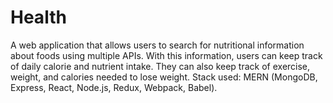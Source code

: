 # Health
A web application that allows users to search for nutritional information about foods using multiple APIs. With this information, users can keep track of daily calorie and nutrient intake. They can also keep track of exercise, weight, and calories needed to lose weight. Stack used: MERN (MongoDB, Express, React, Node.js, Redux, Webpack, Babel). 
